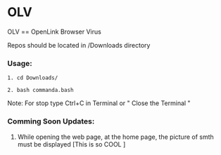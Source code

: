 # OLV
OLV    ==    OpenLink Browser Virus

Repos should be located in /Downloads directory

### **Usage:**

`1. cd Downloads/`

`2. bash commanda.bash`


Note: For stop type Ctrl+C in Terminal or " Close the Terminal "

### **Comming Soon Updates:**

1. While opening the web page, at the home page, the picture of smth must be displayed [This is so COOL ] 
